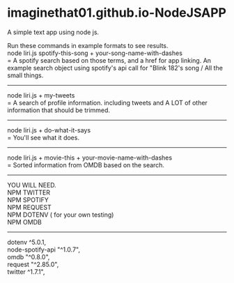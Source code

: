 # imaginethat01.github.io-NodeJSAPP
A simple text app using node js. 

Run these commands in example formats to see results.
<br>
node liri.js spotify-this-song + your-song-name-with-dashes 
<br>
= A spotify search based on those terms, and a href for app linking.
  An example search object using spotify's api call for "Blink 182's song / All the small things.

<HR>


node liri.js + my-tweets
<br>
= A search of profile information. including tweets and A LOT of other information that should be trimmed. 


<HR>


node liri.js + do-what-it-says 
<br>
= You'll see what it does. 


<HR>


node liri.js + movie-this + your-movie-name-with-dashes
<br>
= Sorted information from OMDB based on the search.  

<HR>


YOU WILL NEED.
<br>
NPM TWITTER
<br>
NPM SPOTIFY
<br>
NPM REQUEST
<br>
NPM DOTENV ( for your own testing)
<br>
NPM OMDB 
<br>

<HR> 
 dotenv ^5.0.1,
<br>
    node-spotify-api "^1.0.7",
<br>
    omdb "^0.8.0",
<br>
    request "^2.85.0",
<br>
    twitter ^1.7.1",
